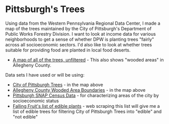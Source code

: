 Pittsburgh's Trees
==================

Using data from the Western Pennsylvania Regional Data Center, I made a map of the trees maintained by the City of Pittsburgh's Department of Public Works Forestry Division. I want to look at income data for various neighborhoods to get a sense of whether DPW is planting trees "fairly" across all socioeconomic sectors. I'd also like to look at whether trees suitable for providing food are planted in local food deserts. 

* [A map of all of the trees, unfiltered](https://parodybit.carto.com/builder/7908a080-5345-11e6-b0c5-0e3ebc282e83/embed) - This also shows "wooded areas" in Allegheny County.

Data sets I have used or will be using:
* [City of Pittsburgh Trees](https://data.wprdc.org/dataset/city-trees) - in the map above
* [Allegheny County Wooded Area Boundaries](https://data.wprdc.org/dataset/allegheny-county-wooded-area-boundaries) - in the map above
* [Pittsburgh SNAP Census Data](https://data.wprdc.org/dataset/pgh) - for characterizing areas of the city by socioeconomic status
* [Falling Fruit's list of edible plants](https://fallingfruit.org/data?c=forager%2Cfreegan&locale=en) - web scraping this list will give me a list of edible trees for filtering City of Pittsburgh Trees into "edible" and "not edible"
